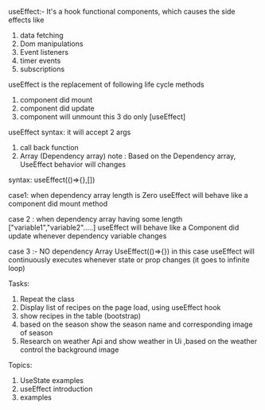 

useEffect:-
It's a hook functional components,
which causes the side effects like 
1. data fetching
2. Dom manipulations
3. Event listeners 
4. timer events
5. subscriptions

useEffect is the replacement of following life cycle methods
1. component did mount
2. component did update
3. component will unmount 
this 3 do only [useEffect] 

useEffect syntax: it will accept 2 args
1. call back function
2. Array (Dependency array)
note :  Based on the Dependency array, UseEffect behavior will changes

syntax: useEffect(()=>{},[]) 

case1: when dependency array length is Zero
useEffect will behave like a component did mount method 

case 2 : when dependency array having some length ["variable1","variable2".....]
useEffect will behave like a Component did update whenever dependency variable changes

case 3 :- NO dependency Array UseEffect(()=>{})
in this case useEffect will continuously  executes whenever state or prop changes (it goes to infinite loop)

Tasks:
1. Repeat the class
2. Display list of recipes on the  page load, using useEffect hook
3. show recipes in the table (bootstrap)
4. based on the season show the season name and corresponding image of season
5. Research on weather Api and show weather in Ui ,based on the weather control the background image

Topics:
1. UseState examples
2. useEffect introduction
3. examples 
